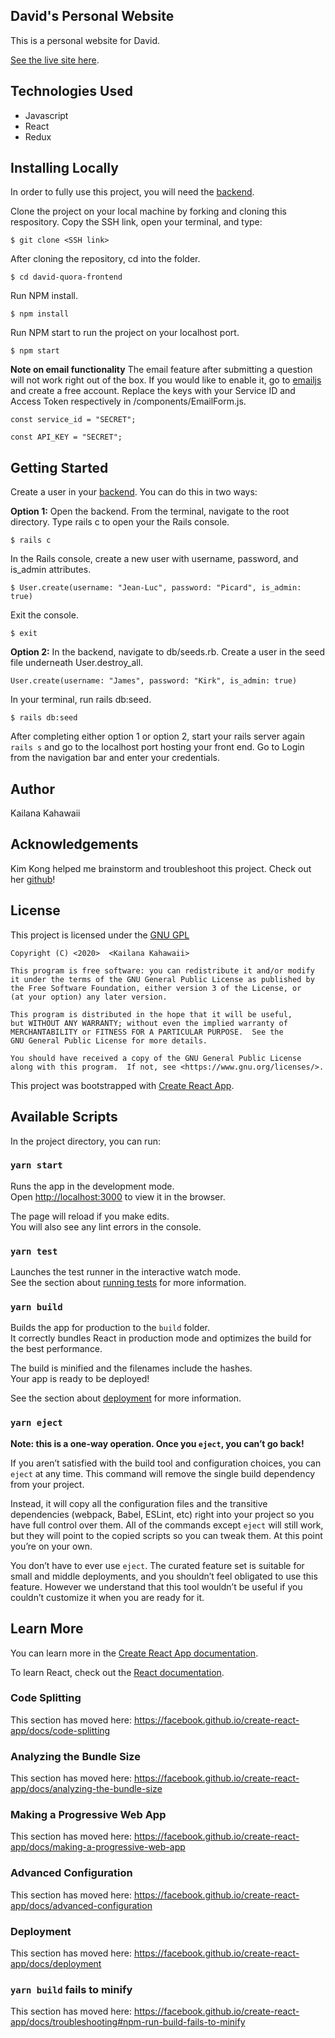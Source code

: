 ## David's Personal Website 

This is a personal website for David. 

[See the live site here](https://david-quora-frontend.firebaseapp.com/).

## Technologies Used
- Javascript
- React
- Redux 

## Installing Locally 
In order to fully use this project, you will need the [backend](https://github.com/kailanak1/David-ask-me-anything).

Clone the project on your local machine by forking and cloning this respository. Copy the SSH link, open your terminal, and type:  

```$ git clone <SSH link>```

After cloning the repository, cd into the folder.  

```$ cd david-quora-frontend```

Run NPM install. 

```$ npm install```

Run NPM start to run the project on your localhost port. 

```$ npm start```

**Note on email functionality**
The email feature after submitting a question will not work right out of the box. If you would like to enable it, go to [emailjs](https://www.emailjs.com/) and create a free account. Replace the keys with your Service ID and Access Token respectively in /components/EmailForm.js. 

```const service_id = "SECRET";```

```const API_KEY = "SECRET";```

## Getting Started
Create a user in your [backend](https://github.com/kailanak1/David-ask-me-any). You can do this in two ways: 

**Option 1:**
Open the backend. From the terminal, navigate to the root directory. Type rails c to open your the Rails console. 

```$ rails c```

In the Rails console, create a new user with username, password, and is_admin attributes. 

```$ User.create(username: "Jean-Luc", password: "Picard", is_admin: true)```

Exit the console.

```$ exit``` 

**Option 2:** 
In the backend, navigate to db/seeds.rb. Create a user in the seed file underneath User.destroy_all. 

```User.create(username: "James", password: "Kirk", is_admin: true)```

In your terminal, run rails db:seed. 

```$ rails db:seed```

After completing either option 1 or option 2, start your rails server again ```rails s``` and go to the localhost port hosting your front end. Go to Login from the navigation bar and enter your credentials. 

## Author 
Kailana Kahawaii

## Acknowledgements 
Kim Kong helped me brainstorm and troubleshoot this project. Check out her [github](https://github.com/nk2303)!


## License 
This project is licensed under the [GNU GPL](https://www.gnu.org/licenses/gpl-3.0.en.html)

    Copyright (C) <2020>  <Kailana Kahawaii>

    This program is free software: you can redistribute it and/or modify
    it under the terms of the GNU General Public License as published by
    the Free Software Foundation, either version 3 of the License, or
    (at your option) any later version.

    This program is distributed in the hope that it will be useful,
    but WITHOUT ANY WARRANTY; without even the implied warranty of
    MERCHANTABILITY or FITNESS FOR A PARTICULAR PURPOSE.  See the
    GNU General Public License for more details.

    You should have received a copy of the GNU General Public License
    along with this program.  If not, see <https://www.gnu.org/licenses/>.



This project was bootstrapped with [Create React App](https://github.com/facebook/create-react-app).

## Available Scripts

In the project directory, you can run:

### `yarn start`

Runs the app in the development mode.<br />
Open [http://localhost:3000](http://localhost:3000) to view it in the browser.

The page will reload if you make edits.<br />
You will also see any lint errors in the console.

### `yarn test`

Launches the test runner in the interactive watch mode.<br />
See the section about [running tests](https://facebook.github.io/create-react-app/docs/running-tests) for more information.

### `yarn build`

Builds the app for production to the `build` folder.<br />
It correctly bundles React in production mode and optimizes the build for the best performance.

The build is minified and the filenames include the hashes.<br />
Your app is ready to be deployed!

See the section about [deployment](https://facebook.github.io/create-react-app/docs/deployment) for more information.

### `yarn eject`

**Note: this is a one-way operation. Once you `eject`, you can’t go back!**

If you aren’t satisfied with the build tool and configuration choices, you can `eject` at any time. This command will remove the single build dependency from your project.

Instead, it will copy all the configuration files and the transitive dependencies (webpack, Babel, ESLint, etc) right into your project so you have full control over them. All of the commands except `eject` will still work, but they will point to the copied scripts so you can tweak them. At this point you’re on your own.

You don’t have to ever use `eject`. The curated feature set is suitable for small and middle deployments, and you shouldn’t feel obligated to use this feature. However we understand that this tool wouldn’t be useful if you couldn’t customize it when you are ready for it.

## Learn More

You can learn more in the [Create React App documentation](https://facebook.github.io/create-react-app/docs/getting-started).

To learn React, check out the [React documentation](https://reactjs.org/).

### Code Splitting

This section has moved here: https://facebook.github.io/create-react-app/docs/code-splitting

### Analyzing the Bundle Size

This section has moved here: https://facebook.github.io/create-react-app/docs/analyzing-the-bundle-size

### Making a Progressive Web App

This section has moved here: https://facebook.github.io/create-react-app/docs/making-a-progressive-web-app

### Advanced Configuration

This section has moved here: https://facebook.github.io/create-react-app/docs/advanced-configuration

### Deployment

This section has moved here: https://facebook.github.io/create-react-app/docs/deployment

### `yarn build` fails to minify

This section has moved here: https://facebook.github.io/create-react-app/docs/troubleshooting#npm-run-build-fails-to-minify
